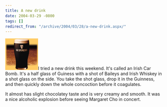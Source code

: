 ```yaml
---
title: A new drink
date: 2004-03-29 -0800
tags: []
redirect_from: "/archive/2004/03/28/a-new-drink.aspx/"
---
```


![](/images/Guinness.jpg)I tried a new drink this weekend. It's called
an Irish Car Bomb. It's a half glass of Guiness with a shot of Baileys
and Irish Whiskey in a shot glass on the side. You take the shot glass,
drop it in the Guinness, and then quickly down the whole concoction
before it coagulates.

It almost has slight chocolatey taste and is very creamy and smooth. It
was a nice alcoholic explosion before seeing Margaret Cho in concert.

